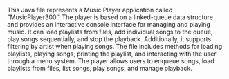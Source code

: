 This Java file represents a Music Player application called "MusicPlayer300." The player is based on a linked-queue data structure and provides an interactive console interface for managing and playing music. It can load playlists from files, add individual songs to the queue, play songs sequentially, and stop the playback. Additionally, it supports filtering by artist when playing songs. The file includes methods for loading playlists, playing songs, printing the playlist, and interacting with the user through a menu system. The player allows users to enqueue songs, load playlists from files, list songs, play songs, and manage playback.
